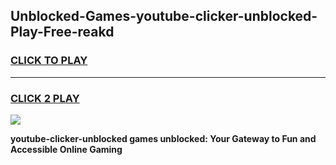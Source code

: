 
## Unblocked-Games-youtube-clicker-unblocked-Play-Free-reakd
<h3>
<a href="https://premium76.site?title=youtube-clicker-unblocked&ref=12A">CLICK TO PLAY</a></h3>
<hr>

<h3>
<a href="https://premium76.site?title=youtube-clicker-unblocked&ref=12A">CLICK 2 PLAY</a>
  
</h3>

<a href="https://premium76.site?title=youtube-clicker-unblocked&ref=12A"><img src="https://clearcache.store/games.png"></a>


**youtube-clicker-unblocked games unblocked: Your Gateway to Fun and Accessible Online Gaming**
